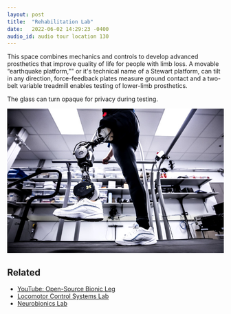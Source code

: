 ```yaml
---
layout: post
title:  "Rehabilitation Lab"
date:   2022-06-02 14:29:23 -0400
audio_id: audio tour location 130
---
```

This space combines mechanics and controls to develop advanced prosthetics that improve quality of life for people with limb loss. A movable “earthquake platform,"" or it's technical name of a Stewart platform, can tilt in any direction, force-feedback plates measure ground contact and a two-belt variable treadmill enables testing of lower-limb prosthetics.

The glass can turn opaque for privacy during testing.

![Open-source bionic leg](/assets/images/130-rehab-lab.jpg)

## Related
* [YouTube: Open-Source Bionic Leg](https://www.youtube.com/watch?v=Rqla0u813r8)
* [Locomotor Control Systems Lab](https://web.eecs.umich.edu/locolab/)
* [Neurobionics Lab](https://neurobionics.robotics.umich.edu)
